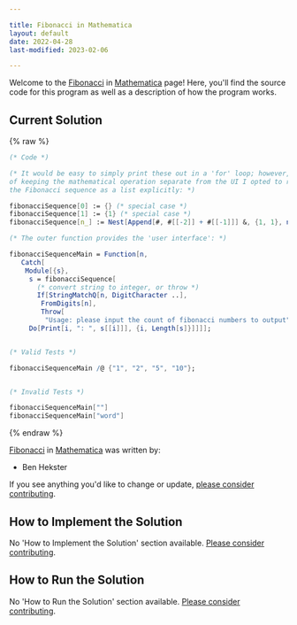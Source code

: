 ```yaml
---

title: Fibonacci in Mathematica
layout: default
date: 2022-04-28
last-modified: 2023-02-06

---
```


Welcome to the [Fibonacci](https://sampleprograms.io/projects/fibonacci) in [Mathematica](https://sampleprograms.io/languages/mathematica) page! Here, you'll find the source code for this program as well as a description of how the program works.

## Current Solution

{% raw %}

```mathematica
(* Code *)

(* It would be easy to simply print these out in a 'for' loop; however, in the spirit
of keeping the mathematical operation separate from the UI I opted to return
the Fibonacci sequence as a list explicitly: *)

fibonacciSequence[0] := {} (* special case *)
fibonacciSequence[1] := {1} (* special case *)
fibonacciSequence[n_] := Nest[Append[#, #[[-2]] + #[[-1]]] &, {1, 1}, n - 2]

(* The outer function provides the 'user interface': *)

fibonacciSequenceMain = Function[n,
   Catch[
    Module[{s},
     s = fibonacciSequence[
       (* convert string to integer, or throw *)
       If[StringMatchQ[n, DigitCharacter ..],
        FromDigits[n],
        Throw[
         "Usage: please input the count of fibonacci numbers to output"]]];
     Do[Print[i, ": ", s[[i]]], {i, Length[s]}]]]];


(* Valid Tests *)

fibonacciSequenceMain /@ {"1", "2", "5", "10"};


(* Invalid Tests *)

fibonacciSequenceMain[""]
fibonacciSequenceMain["word"]
```

{% endraw %}

[Fibonacci](https://sampleprograms.io/projects/fibonacci) in [Mathematica](https://sampleprograms.io/languages/mathematica) was written by:

- Ben Hekster

If you see anything you'd like to change or update, [please consider contributing](https://github.com/TheRenegadeCoder/sample-programs).

## How to Implement the Solution

No 'How to Implement the Solution' section available. [Please consider contributing](https://github.com/TheRenegadeCoder/sample-programs-website).

## How to Run the Solution

No 'How to Run the Solution' section available. [Please consider contributing](https://github.com/TheRenegadeCoder/sample-programs-website).